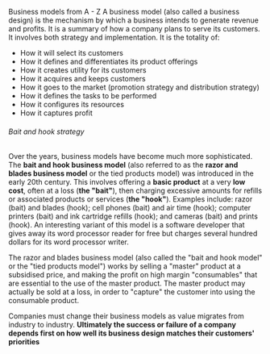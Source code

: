 Business models from A - Z 
A business model (also called a business design) is the mechanism by which a business intends to generate revenue and profits. It is a summary of how a company plans to serve its customers. It involves both strategy and implementation. It is the totality of: 
- How it will select its customers
- How it defines and differentiates its product offerings
- How it creates utility for its customers
- How it acquires and keeps customers
- How it goes to the market (promotion strategy and distribution strategy)
- How it defines the tasks to be performed
- How it configures its resources
- How it captures profit

###### Bait and hook strategy
Over the years, business models have become much more sophisticated. The **bait and hook business model** (also referred to as the **razor and blades business model** or the tied products model) was introduced in the early 20th century. This involves offering a **basic product** at a very **low cost**, often at a loss (**the "bait"**), then charging excessive amounts for refills or associated products or services (**the "hook"**). Examples include: razor (bait) and blades (hook); cell phones (bait) and air time (hook); computer printers (bait) and ink cartridge refills (hook); and cameras (bait) and prints (hook). An interesting variant of this model is a software developer that gives away its word processor reader for free but charges several hundred dollars for its word processor writer.

The razor and blades business model (also called the "bait and hook model" or the "tied products model") works by selling a "master" product at a subsidised price, and making the profit on high margin "consumables" that are essential to the use of the master product. The master product may actually be sold at a loss, in order to "capture" the customer into using the consumable product.

Companies must change their business models as value migrates from industry to industry. **Ultimately the success or failure of a company depends first on how well its business design matches their customers' priorities**